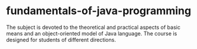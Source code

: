 # fundamentals-of-java-programming
The subject is devoted to the theoretical and practical aspects of basic means and an object-oriented model of Java language. The course is designed for students of different directions.
